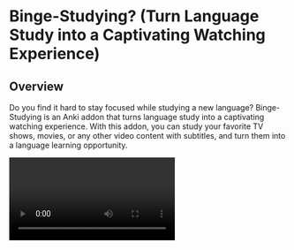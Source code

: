 <h1>Binge-Studying? (Turn Language Study into a Captivating Watching Experience)</h1>
<h2>Overview</h2>
<p>Do you find it hard to stay focused while studying a new language? Binge-Studying is an Anki addon that turns language study into a captivating watching experience. With this addon, you can study your favorite TV shows, movies, or any other video content with subtitles, and turn them into a language learning opportunity.</p>
<video src="https://player.vimeo.com/video/VIDEO_IDhttps://github.com/foocaaat/Brain-Language-Upload/blob/main/preview/video.mp4">
<h2>Features</h2>
<h3>MPV Playing Functionality</h3>
<p>Binge-Studying's MPV functionality allows for an uninterrupted, enjoyable watching experience. The addon detects timestamps and plays selected speech sections from the beginning, making language learning easy and effortless.</p>
<h3>Timestamps and Subtitles</h3>
<p>Binge-Studying simplifies language learning by gathering timestamps and subtitles from "mkv" files in a folder of your choice. It then creates a txt file for easy Anki deck creation. The addon's watching MPV functionality makes for a smooth learning experience.</p>
<h3>Custom Shortcuts</h3>
<h4>Navigation</h4>
<p>Binge-Studying comes with custom shortcuts that you can use for easy grading:</p>
<ul>
  <li><strong>Up:</strong> Play timestamp without subtitles</li>
  <li><strong>Down:</strong> Play timestamp with subtitles</li>
  <li><strong>Right:</strong> Grade the card as again or good based on if you showed the subtitles or not</li>
  <li><strong>Left:</strong> Undo</li>
</ul>
<p>NOTE: that when the card is new, whether you saw the subtitles or not, it is graded as good.</p>
<h4>Timestamp Editing</h4>
<p>If there is unsynced or chopped speech, Binge-Studying has timestamp editing features that let you manually edit the timestamps:</p>
<ul>
  <li><strong>,</strong>: Set timestamp back 100ms at the start-position</li>
  <li><strong>.</strong>: Set timestamp forward 100ms at the start-position</li>
  <li><strong>[</strong>: Set timestamp back 100ms at the end-position</li>
  <li><strong>]</strong>: Set timestamp forward 100ms at the end-position</li>
</ul>
<h3>Daily Review Order</h3>
<p>Binge-Studying changes the daily review order to be in creation date. When reviewing old cards, it will be like rewatching your shows but skipping the sentences that you already know.</p>
<h3>Card Type</h3>
<p>The Binge-Studying card type doesn't have a front, only a back card. The back card displays the text from the subtitles, along with the audio file of the selected timestamp. When reviewing a card, the audio file will play automatically and you can listen to the speech with or without subtitles. </p>

<h2>Getting Started</h2>
<p>Here's how to get started with Binge-Studying:</p>
<h4>Step 1: Select Video Location:</h4>
<p>Go to tools and then press "Select Video Location." Select the folder where all the MKV files will be stored.</p>
<img src="https://github.com/foocaaat/Brain-Language-Upload/blob/main/preview/videofolder.gif">
<h4>Step 2: Turn New Videos into SRS:</h4>
<p>Go to tools and then press "Turn New Videos into SRS." Wait for the process to complete.</p>
<img src="https://github.com/foocaaat/Brain-Language-Upload/blob/main/preview/timestamps.gif">
<h4>Step 3: Add Example Deck:</h4>
<p>Add the example deck, which has the card type and styling, to your Anki deck.</p>
<img src="https://github.com/foocaaat/Brain-Language-Upload/blob/main/preview/dragcardtype.gif">
<h4>Step 4: Create a New Deck:</h4>
<p>Create a new deck with any name.</p>
<img src="https://github.com/foocaaat/Brain-Language-Upload/blob/main/preview/makedeck.gif">
<h4>Step 5: Import Cards:</h4>
<p>Make sure you selected the card type "Binge-Studying-Card," then import the card.</p>
<img src="https://github.com/foocaaat/Brain-Language-Upload/blob/main/preview/dragtxt.gif">
